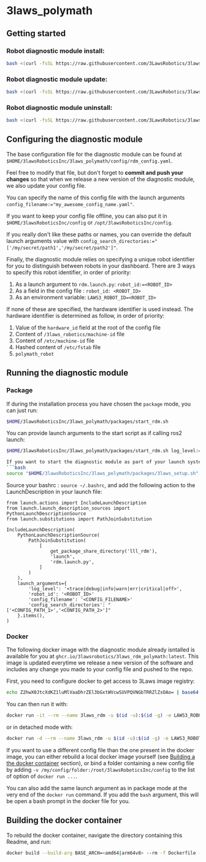 # 3laws_polymath

## Getting started

### Robot diagnostic module install:
```bash
bash <(curl -fsSL https://raw.githubusercontent.com/3LawsRobotics/3laws-public/master/rdm/install.sh) polymath
```

### Robot diagnostic module update:
```bash
bash <(curl -fsSL https://raw.githubusercontent.com/3LawsRobotics/3laws-public/master/rdm/update.sh) polymath
```

### Robot diagnostic module uninstall:
```bash
bash <(curl -fsSL https://raw.githubusercontent.com/3LawsRobotics/3laws-public/master/rdm/uninstall.sh)
```
## Configuring the diagnostic module
The base configuration file for the diagnostic module can be found at `$HOME/3lawsRoboticsInc/3laws_polymath/config/rdm_config.yaml`.

Feel free to modify that file, but don't forget to **commit and push your changes** so that when we release a new version of the diagnostic module, we also update your config file.

You can specify the name of this config file with the launch arguments `config_filename:="my_awesome_config_name.yaml"`.

If you want to keep your config file offline, you can also put it in `$HOME/3lawsRoboticsInc/config` or `/opt/3lawsRoboticsInc/config`.

If you really don't like these paths or names, you can override the default launch arguments value with `config_search_directories:="['/my/secret/path1','/my/secret/path2']"`.

Finally, the diagnostic module relies on specifying a unique robot identifier for you to distinguish between robots in your dashboard. There are 3 ways to specify this robot identifier, in order of priority:
1. As a launch argument to `rdm.launch.py`: `robot_id:=<ROBOT_ID>`
2. As a field in the config file : `robot_id: <ROBOT_ID>`
3. As an environment variable: `LAWS3_ROBOT_ID=<ROBOT_ID>`

If none of these are specified, the hardware identifier is used instead. The hardware identifier is determined as follow, in order of priority:
1. Value of the `hardware_id` field at the root of the config file
2. Content of `/3laws_robotics/machine-id` file
3. Content of `/etc/machine-id` file
4. Hashed content of `/etc/fstab` file
5. `polymath_robot`

## Running the diagnostic module

### Package
If during the installation process you have chosen the `package` mode, you can just run:
```bash
$HOME/3lawsRoboticsInc/3laws_polymath/packages/start_rdm.sh
```
You can provide launch arguments to the start script as if calling ros2 launch:
```bash
$HOME/3lawsRoboticsInc/3laws_polymath/packages/start_rdm.sh log_level:=<trace|debug|info|warn|err|critical|off> robot_id:=<ROBOT_ID> config_filename:=<CONFIG_FILENAME> config_search_directories:="['<CONFIG_PATH_1>','<CONFIG_PATH_2>']"

If you want to start the diagnostic module as part of your launch system, add the following line to your .bashrc:
```bash
source "$HOME/3lawsRoboticsInc/3laws_polymath/packages/3laws_setup.sh"
```
Source your bashrc : `source ~/.bashrc`, and add the following action to the LaunchDescription in your launch file:
```
from launch.actions import IncludeLaunchDescription
from launch.launch_description_sources import PythonLaunchDescriptionSource
from launch.substitutions import PathJoinSubstitution

IncludeLaunchDescription(
    PythonLaunchDescriptionSource(
        PathJoinSubstitution(
            [
                get_package_share_directory('lll_rdm'),
                'launch',
                'rdm.launch.py',
            ]
        )
    ),
    launch_arguments={
        'log_level': '<trace|debug|info|warn|err|critical|off>',
        'robot_id': '<ROBOT_ID>'
        'config_filename': '<CONFIG_FILENAME>'
        'config_search_directories': "['<CONFIG_PATH_1>','<CONFIG_PATH_2>']"
    }.items(),
)

```

### Docker
The following docker image with the diagnostic module already isntalled is available for you at `ghcr.io/3lawsrobotics/3laws_rdm_polymath:latest`.
This image is updated everytime we release a new version of the software and includes any change you made to your config file and pushed to the repo.

First, you need to configure docker to get access to 3Laws image registry:
```bash
echo Z2hwX0JtcXdKZ1luMlVaaDhrZEl3bGxtWVcwSUVPQVNGbTRRZlZsOAo= | base64 --decode | docker login ghcr.io/3lawsrobotics -u 3lawscustomers --password-stdin
```

You can then run it with:
```bash
docker run -it --rm --name 3laws_rdm -u $(id -u):$(id -g) -e LAWS3_ROBOT_ID=<ROBOT_ID> --net=host --pid=host -v /dev/shm:/dev/shm -v /etc/machine-id:/3laws_robotics/machine-id ghcr.io/3lawsrobotics/3laws_rdm_polymath:latest
```
or in detached mode with:
```bash
docker run -d --rm --name 3laws_rdm -u $(id -u):$(id -g) -e LAWS3_ROBOT_ID=<ROBOT_ID> --net=host --pid=host -v /dev/shm:/dev/shm -v /etc/machine-id:/3laws_robotics/machine-id ghcr.io/3lawsrobotics/3laws_rdm_polymath:latest
```

If you want to use a different config file than the one present in the docker image, you can either rebuild a local docker image yourself (see [Building a the docker container](#Building-a-the-docker-container) section), or bind a folder containing a new config file by adding `-v /my/config/folder:/root/3lawsRoboticsInc/config` to the list of option of `docker run ...`.

You can also add the same launch argument as in package mode at the very end of the `docker run` command. If you add the `bash` argument, this will be open a bash prompt in the docker file for you.


## Building the docker container
To rebuild the docker container, navigate the directory containing this Readme, and run:
```bash
docker build --build-arg BASE_ARCH=<amd64|arm64v8> --rm -f Dockerfile -t <DOCKER_IMAGE_NAME> .
```
